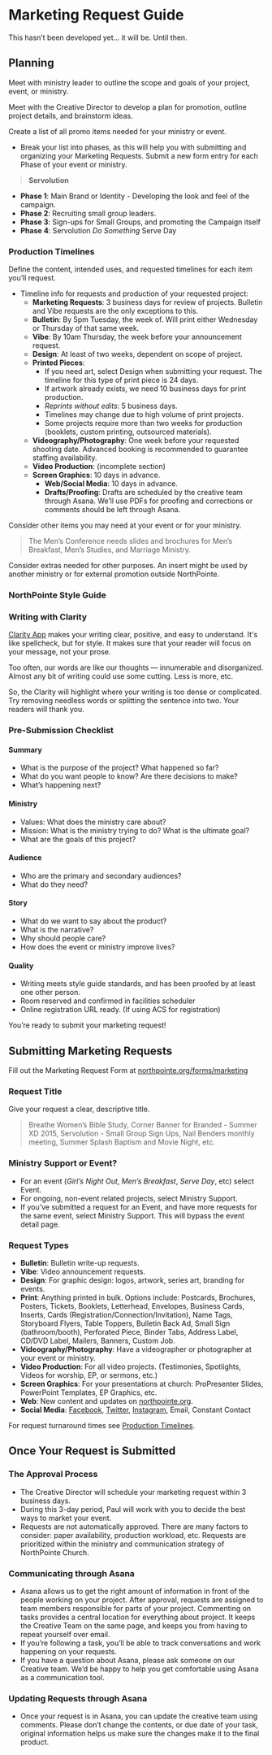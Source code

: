 Marketing Request Guide
=======================

This hasn’t been developed yet… it will be. Until then.


## Planning
Meet with ministry leader to outline the scope and goals of your project, event, or ministry.

Meet with the Creative Director to develop a plan for promotion, outline project details, and brainstorm ideas.

Create a list of all promo items needed for your ministry or event.

- Break your list into phases, as this will help you with submitting and organizing your Marketing Requests. Submit a new form entry for each Phase of your event or ministry.

> **Servolution**  
 - **Phase 1**: Main Brand or Identity - Developing the look and feel of the campaign.
 - **Phase 2**: Recruiting small group leaders.
 - **Phase 3**: Sign-ups for Small Groups, and promoting the Campaign itself
 - **Phase 4**: Servolution _Do Something_ Serve Day

### Production Timelines

Define the content, intended uses, and requested timelines for each item you’ll request.

- Timeline info for requests and production of your requested project:
    - **Marketing Requests**: 3 business days for review of projects. Bulletin and Vibe requests are the only exceptions to this.
    - **Bulletin**: By 5pm Tuesday, the week of. Will print either Wednesday or Thursday of that same week.
    - **Vibe**: By 10am Thursday, the week before your announcement request.
    - **Design**: At least of two weeks, dependent on scope of project.
    - **Printed Pieces**:
        - If you need art, select Design when submitting your request. The timeline for this type of print piece is 24 days.
        - If artwork already exists, we need 10 business days for print production.
        - _Reprints without edits_: 5 business days.
        - Timelines may change due to high volume of print projects.
        - Some projects require more than two weeks for production (booklets, custom printing, outsourced materials).
	- **Videography/Photography**: One week before your requested shooting date. Advanced booking is recommended to guarantee staffing availability.
	- **Video Production**: (incomplete section)
  - **Screen Graphics**: 10 days in advance.
	- **Web/Social Media**: 10 days in advance.
	- **Drafts/Proofing**: Drafts are scheduled by the creative team through Asana. We’ll use PDFs for proofing and corrections or comments should be left through Asana.

Consider other items you may need at your event or for your ministry.

> The Men’s Conference needs slides and brochures for Men’s Breakfast, Men’s Studies, and Marriage Ministry.

Consider extras needed for other purposes. An insert might be used by another ministry or for external promotion outside NorthPointe.

### NorthPointe Style Guide
### Writing with Clarity

[Clarity App](http://clarityapp.northpointe.org/) makes your writing clear, positive, and easy to understand. It's like spellcheck, but for style. It makes sure that your reader will focus on your message, not your prose.

Too often, our words are like our thoughts — innumerable and disorganized. Almost any bit of writing could use some cutting. Less is more, etc.

So, the Clarity will highlight where your writing is too dense or complicated. Try removing needless words or splitting the sentence into two. Your readers will thank you.

### Pre-Submission Checklist

#### Summary

- What is the purpose of the project? What happened so far?
- What do you want people to know? Are there decisions to make?
- What’s happening next?

#### Ministry

- Values: What does the ministry care about?
- Mission: What is the ministry trying to do? What is the ultimate goal?
- What are the goals of this project?

#### Audience

- Who are the primary and secondary audiences?
- What do they need?

#### Story

- What do we want to say about the product?
- What is the narrative?
- Why should people care?
- How does the event or ministry improve lives?

#### Quality

- Writing meets style guide standards, and has been proofed by at least one other person.
- Room reserved and confirmed in facilities scheduler
- Online registration URL ready. (If using ACS for registration)

You’re ready to submit your marketing request!


## Submitting Marketing Requests

Fill out the Marketing Request Form at [northpointe.org/forms/marketing](northpointe.org/forms/marketing)

### Request Title

Give your request a clear, descriptive title.
> Breathe Women’s Bible Study, Corner Banner for Branded - Summer XD 2015, Servolution - Small Group Sign Ups, Nail Benders monthly meeting, Summer Splash Baptism and Movie Night, etc.

### Ministry Support or Event?
- For an event (*Girl’s Night Out*, *Men’s Breakfast*, *Serve Day*, etc) select Event.
- For ongoing, non-event related projects, select Ministry Support.
- If you’ve submitted a request for an Event, and have more requests for the same event, select Ministry Support. This will bypass the event detail page.

### Request Types

- **Bulletin**: Bulletin write-up requests.
- **Vibe**: Video announcement requests.
- **Design**: For graphic design: logos, artwork, series art, branding for events.
- **Print**: Anything printed in bulk.
Options include: Postcards, Brochures, Posters, Tickets, Booklets, Letterhead, Envelopes, Business Cards, Inserts, Cards (Registration/Connection/Invitation), Name Tags, Storyboard Flyers, Table Toppers, Bulletin Back Ad, Small Sign (bathroom/booth), Perforated Piece, Binder Tabs, Address Label, CD/DVD Label, Mailers, Banners, Custom Job.
- **Videography/Photography**: Have a videographer or photographer at your event or ministry.
- **Video Production**: For all video projects. (Testimonies, Spotlights, Videos for worship, EP, or sermons, etc.)
- **Screen Graphics**: For your presentations at church: ProPresenter Slides, PowerPoint Templates, EP Graphics, etc.
- **Web**: New content and updates on [northpointe.org](northpointe.org).
- **Social Media**: [Facebook](https://www.facebook.com/NPCCFresno), [Twitter](https://twitter.com/npccfresno), [Instagram](https://instagram.com/npccfresno/), Email, Constant Contact

For request turnaround times see [Production Timelines](#marketing-request-guide-planning-production-timelines).  

## Once Your Request is Submitted

### The Approval Process

- The Creative Director will schedule your marketing request within 3 business days.
- During this 3-day period, Paul will work with you to decide the best ways to market your event.
- Requests are not automatically approved. There are many factors to consider: paper availability, production workload, etc. Requests are prioritized within the ministry and communication strategy of NorthPointe Church.

### Communicating through Asana

- Asana allows us to get the right amount of information in front of the people working on your project. After approval, requests are assigned to team members responsible for parts of your project. Commenting on tasks provides a central location for everything about project. It keeps the Creative Team on the same page, and keeps you from having to repeat yourself over email.
- If you’re following a task, you’ll be able to track conversations and work happening on your requests.
- If you have a question about Asana, please ask someone on our Creative team. We’d be happy to help you get comfortable using Asana as a communication tool.

### Updating Requests through Asana
- Once your request is in Asana, you can update the creative team using comments. Please don’t change the contents, or due date of your task, original information helps us make sure the changes make it to the final product.
